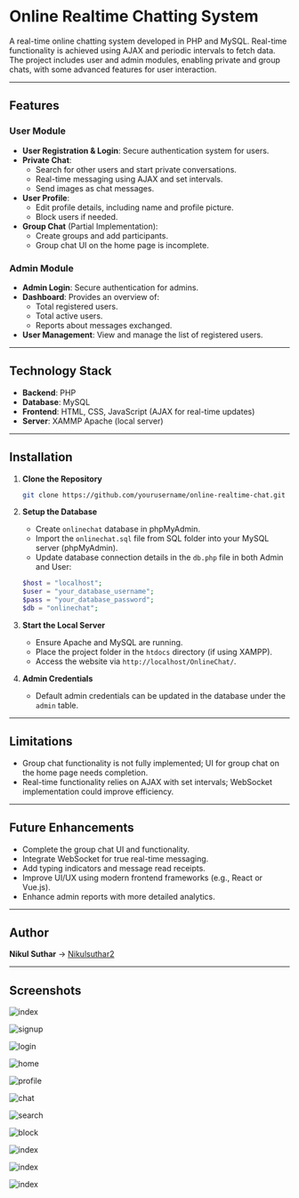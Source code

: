 # Online Realtime Chatting System

A real-time online chatting system developed in PHP and MySQL. Real-time functionality is achieved using AJAX and periodic intervals to fetch data. The project includes user and admin modules, enabling private and group chats, with some advanced features for user interaction.

---

## Features

### User Module
- **User Registration & Login**: Secure authentication system for users.
- **Private Chat**:
  - Search for other users and start private conversations.
  - Real-time messaging using AJAX and set intervals.
  - Send images as chat messages.
- **User Profile**:
  - Edit profile details, including name and profile picture.
  - Block users if needed.
- **Group Chat** (Partial Implementation):
  - Create groups and add participants.
  - Group chat UI on the home page is incomplete.

### Admin Module
- **Admin Login**: Secure authentication for admins.
- **Dashboard**: Provides an overview of:
  - Total registered users.
  - Total active users.
  - Reports about messages exchanged.
- **User Management**: View and manage the list of registered users.

---

## Technology Stack
- **Backend**: PHP
- **Database**: MySQL
- **Frontend**: HTML, CSS, JavaScript (AJAX for real-time updates)
- **Server**: XAMMP Apache (local server)

---

## Installation

1. **Clone the Repository**
   ```bash
   git clone https://github.com/yourusername/online-realtime-chat.git
   ```

2. **Setup the Database**
   - Create `onlinechat` database in phpMyAdmin.
   - Import the `onlinechat.sql` file from SQL folder into your MySQL server (phpMyAdmin).
   - Update database connection details in the `db.php` file in both Admin and User:
    ```php
    $host = "localhost";
    $user = "your_database_username";
    $pass = "your_database_password";
    $db = "onlinechat";
    ```

3. **Start the Local Server**
   - Ensure Apache and MySQL are running.
   - Place the project folder in the `htdocs` directory (if using XAMPP).
   - Access the website via `http://localhost/OnlineChat/`.

4. **Admin Credentials**
   - Default admin credentials can be updated in the database under the `admin` table.

---

## Limitations
- Group chat functionality is not fully implemented; UI for group chat on the home page needs completion.
- Real-time functionality relies on AJAX with set intervals; WebSocket implementation could improve efficiency.

---

## Future Enhancements
- Complete the group chat UI and functionality.
- Integrate WebSocket for true real-time messaging.
- Add typing indicators and message read receipts.
- Improve UI/UX using modern frontend frameworks (e.g., React or Vue.js).
- Enhance admin reports with more detailed analytics.

---

## Author
**Nikul Suthar** -> [Nikulsuthar2](https://github.com/Nikulsuthar2)

---
## Screenshots

![index]()

![signup]()

![login]()

![home]()

![profile]()

![chat]()

![search]()

![block]()

![index]()

![index]()

![index]()
